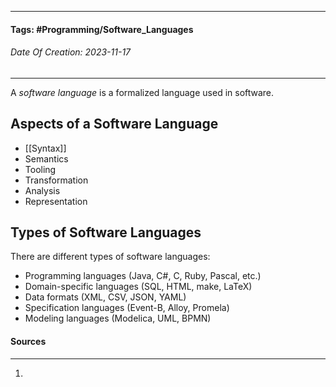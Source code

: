 __________________________________________________________________________
#### **Tags:** #Programming/Software_Languages 
###### *Date Of Creation: 2023-11-17*
__________________________________________________________________________

A *software language* is a formalized language used in software.
## Aspects of a Software Language
- [[Syntax]]
- Semantics
- Tooling
- Transformation
- Analysis
- Representation
## Types of Software Languages
There are different types of software languages:
- Programming languages (Java, C#, C, Ruby, Pascal, etc.)
- Domain-specific languages (SQL, HTML, make, LaTeX)
- Data formats (XML, CSV, JSON, YAML)
- Specification languages (Event-B, Alloy, Promela)
- Modeling languages (Modelica, UML, BPMN)
#### Sources
__________________________________________________________________________
1. 